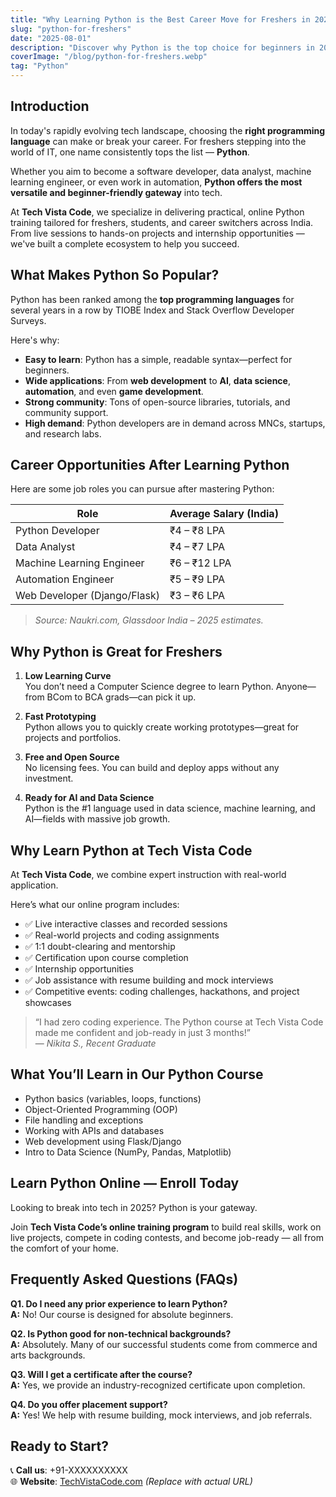 ```yaml
---
title: "Why Learning Python is the Best Career Move for Freshers in 2025"
slug: "python-for-freshers"
date: "2025-08-01"
description: "Discover why Python is the top choice for beginners in 2025. Learn Python online with Tech Vista Code through hands-on training, internships, and real-world projects."
coverImage: "/blog/python-for-freshers.webp"
tag: "Python"
---
```


## Introduction

In today's rapidly evolving tech landscape, choosing the **right programming language** can make or break your career. For freshers stepping into the world of IT, one name consistently tops the list — **Python**.

Whether you aim to become a software developer, data analyst, machine learning engineer, or even work in automation, **Python offers the most versatile and beginner-friendly gateway** into tech.

At **Tech Vista Code**, we specialize in delivering practical, online Python training tailored for freshers, students, and career switchers across India. From live sessions to hands-on projects and internship opportunities — we've built a complete ecosystem to help you succeed.

## What Makes Python So Popular?

Python has been ranked among the **top programming languages** for several years in a row by TIOBE Index and Stack Overflow Developer Surveys.

Here's why:

- **Easy to learn**: Python has a simple, readable syntax—perfect for beginners.
- **Wide applications**: From **web development** to **AI**, **data science**, **automation**, and even **game development**.
- **Strong community**: Tons of open-source libraries, tutorials, and community support.
- **High demand**: Python developers are in demand across MNCs, startups, and research labs.

## Career Opportunities After Learning Python

Here are some job roles you can pursue after mastering Python:

| Role                         | Average Salary (India) |
| ---------------------------- | ---------------------- |
| Python Developer             | ₹4 – ₹8 LPA            |
| Data Analyst                 | ₹4 – ₹7 LPA            |
| Machine Learning Engineer    | ₹6 – ₹12 LPA           |
| Automation Engineer          | ₹5 – ₹9 LPA            |
| Web Developer (Django/Flask) | ₹3 – ₹6 LPA            |

> _Source: Naukri.com, Glassdoor India – 2025 estimates._

## Why Python is Great for Freshers

1. **Low Learning Curve**  
   You don’t need a Computer Science degree to learn Python. Anyone—from BCom to BCA grads—can pick it up.

2. **Fast Prototyping**  
   Python allows you to quickly create working prototypes—great for projects and portfolios.

3. **Free and Open Source**  
   No licensing fees. You can build and deploy apps without any investment.

4. **Ready for AI and Data Science**  
   Python is the #1 language used in data science, machine learning, and AI—fields with massive job growth.

## Why Learn Python at Tech Vista Code

At **Tech Vista Code**, we combine expert instruction with real-world application.

Here’s what our online program includes:

- ✅ Live interactive classes and recorded sessions
- ✅ Real-world projects and coding assignments
- ✅ 1:1 doubt-clearing and mentorship
- ✅ Certification upon course completion
- ✅ Internship opportunities
- ✅ Job assistance with resume building and mock interviews
- ✅ Competitive events: coding challenges, hackathons, and project showcases

> “I had zero coding experience. The Python course at Tech Vista Code made me confident and job-ready in just 3 months!”  
> — _Nikita S., Recent Graduate_

## What You’ll Learn in Our Python Course

- Python basics (variables, loops, functions)
- Object-Oriented Programming (OOP)
- File handling and exceptions
- Working with APIs and databases
- Web development using Flask/Django
- Intro to Data Science (NumPy, Pandas, Matplotlib)

## Learn Python Online — Enroll Today

Looking to break into tech in 2025? Python is your gateway.

Join **Tech Vista Code’s online training program** to build real skills, work on live projects, compete in coding contests, and become job-ready — all from the comfort of your home.

## Frequently Asked Questions (FAQs)

**Q1. Do I need any prior experience to learn Python?**  
**A:** No! Our course is designed for absolute beginners.

**Q2. Is Python good for non-technical backgrounds?**  
**A:** Absolutely. Many of our successful students come from commerce and arts backgrounds.

**Q3. Will I get a certificate after the course?**  
**A:** Yes, we provide an industry-recognized certificate upon completion.

**Q4. Do you offer placement support?**  
**A:** Yes! We help with resume building, mock interviews, and job referrals.

## Ready to Start?

📞 **Call us**: +91-XXXXXXXXXX  
🌐 **Website**: [TechVistaCode.com](#) _(Replace with actual URL)_
